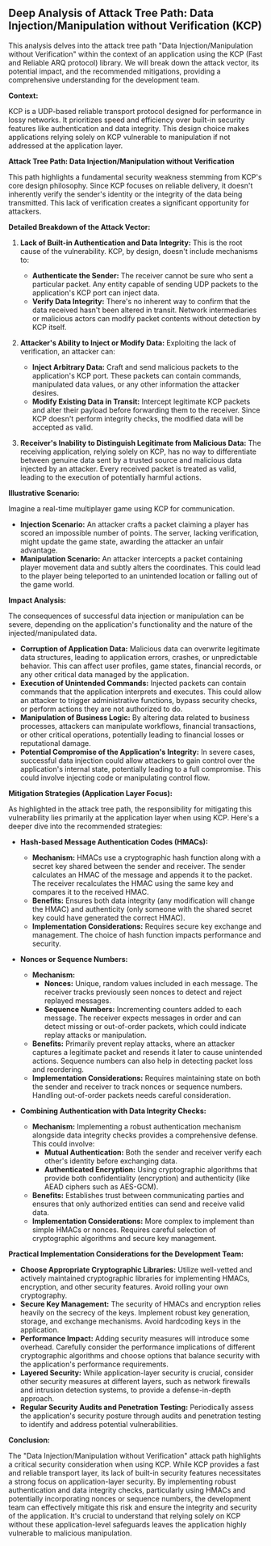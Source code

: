## Deep Analysis of Attack Tree Path: Data Injection/Manipulation without Verification (KCP)

This analysis delves into the attack tree path "Data Injection/Manipulation without Verification" within the context of an application using the KCP (Fast and Reliable ARQ protocol) library. We will break down the attack vector, its potential impact, and the recommended mitigations, providing a comprehensive understanding for the development team.

**Context:**

KCP is a UDP-based reliable transport protocol designed for performance in lossy networks. It prioritizes speed and efficiency over built-in security features like authentication and data integrity. This design choice makes applications relying solely on KCP vulnerable to manipulation if not addressed at the application layer.

**Attack Tree Path: Data Injection/Manipulation without Verification**

This path highlights a fundamental security weakness stemming from KCP's core design philosophy. Since KCP focuses on reliable delivery, it doesn't inherently verify the sender's identity or the integrity of the data being transmitted. This lack of verification creates a significant opportunity for attackers.

**Detailed Breakdown of the Attack Vector:**

1. **Lack of Built-in Authentication and Data Integrity:** This is the root cause of the vulnerability. KCP, by design, doesn't include mechanisms to:
    * **Authenticate the Sender:**  The receiver cannot be sure who sent a particular packet. Any entity capable of sending UDP packets to the application's KCP port can inject data.
    * **Verify Data Integrity:** There's no inherent way to confirm that the data received hasn't been altered in transit. Network intermediaries or malicious actors can modify packet contents without detection by KCP itself.

2. **Attacker's Ability to Inject or Modify Data:** Exploiting the lack of verification, an attacker can:
    * **Inject Arbitrary Data:** Craft and send malicious packets to the application's KCP port. These packets can contain commands, manipulated data values, or any other information the attacker desires.
    * **Modify Existing Data in Transit:** Intercept legitimate KCP packets and alter their payload before forwarding them to the receiver. Since KCP doesn't perform integrity checks, the modified data will be accepted as valid.

3. **Receiver's Inability to Distinguish Legitimate from Malicious Data:** The receiving application, relying solely on KCP, has no way to differentiate between genuine data sent by a trusted source and malicious data injected by an attacker. Every received packet is treated as valid, leading to the execution of potentially harmful actions.

**Illustrative Scenario:**

Imagine a real-time multiplayer game using KCP for communication.

* **Injection Scenario:** An attacker crafts a packet claiming a player has scored an impossible number of points. The server, lacking verification, might update the game state, awarding the attacker an unfair advantage.
* **Manipulation Scenario:** An attacker intercepts a packet containing player movement data and subtly alters the coordinates. This could lead to the player being teleported to an unintended location or falling out of the game world.

**Impact Analysis:**

The consequences of successful data injection or manipulation can be severe, depending on the application's functionality and the nature of the injected/manipulated data.

* **Corruption of Application Data:**  Malicious data can overwrite legitimate data structures, leading to application errors, crashes, or unpredictable behavior. This can affect user profiles, game states, financial records, or any other critical data managed by the application.
* **Execution of Unintended Commands:** Injected packets can contain commands that the application interprets and executes. This could allow an attacker to trigger administrative functions, bypass security checks, or perform actions they are not authorized to do.
* **Manipulation of Business Logic:** By altering data related to business processes, attackers can manipulate workflows, financial transactions, or other critical operations, potentially leading to financial losses or reputational damage.
* **Potential Compromise of the Application's Integrity:**  In severe cases, successful data injection could allow attackers to gain control over the application's internal state, potentially leading to a full compromise. This could involve injecting code or manipulating control flow.

**Mitigation Strategies (Application Layer Focus):**

As highlighted in the attack tree path, the responsibility for mitigating this vulnerability lies primarily at the application layer when using KCP. Here's a deeper dive into the recommended strategies:

* **Hash-based Message Authentication Codes (HMACs):**
    * **Mechanism:**  HMACs use a cryptographic hash function along with a secret key shared between the sender and receiver. The sender calculates an HMAC of the message and appends it to the packet. The receiver recalculates the HMAC using the same key and compares it to the received HMAC.
    * **Benefits:** Ensures both data integrity (any modification will change the HMAC) and authenticity (only someone with the shared secret key could have generated the correct HMAC).
    * **Implementation Considerations:** Requires secure key exchange and management. The choice of hash function impacts performance and security.

* **Nonces or Sequence Numbers:**
    * **Mechanism:**
        * **Nonces:**  Unique, random values included in each message. The receiver tracks previously seen nonces to detect and reject replayed messages.
        * **Sequence Numbers:**  Incrementing counters added to each message. The receiver expects messages in order and can detect missing or out-of-order packets, which could indicate replay attacks or manipulation.
    * **Benefits:** Primarily prevent replay attacks, where an attacker captures a legitimate packet and resends it later to cause unintended actions. Sequence numbers can also help in detecting packet loss and reordering.
    * **Implementation Considerations:** Requires maintaining state on both the sender and receiver to track nonces or sequence numbers. Handling out-of-order packets needs careful consideration.

* **Combining Authentication with Data Integrity Checks:**
    * **Mechanism:** Implementing a robust authentication mechanism alongside data integrity checks provides a comprehensive defense. This could involve:
        * **Mutual Authentication:** Both the sender and receiver verify each other's identity before exchanging data.
        * **Authenticated Encryption:** Using cryptographic algorithms that provide both confidentiality (encryption) and authenticity (like AEAD ciphers such as AES-GCM).
    * **Benefits:**  Establishes trust between communicating parties and ensures that only authorized entities can send and receive valid data.
    * **Implementation Considerations:**  More complex to implement than simple HMACs or nonces. Requires careful selection of cryptographic algorithms and secure key management.

**Practical Implementation Considerations for the Development Team:**

* **Choose Appropriate Cryptographic Libraries:** Utilize well-vetted and actively maintained cryptographic libraries for implementing HMACs, encryption, and other security features. Avoid rolling your own cryptography.
* **Secure Key Management:**  The security of HMACs and encryption relies heavily on the secrecy of the keys. Implement robust key generation, storage, and exchange mechanisms. Avoid hardcoding keys in the application.
* **Performance Impact:**  Adding security measures will introduce some overhead. Carefully consider the performance implications of different cryptographic algorithms and choose options that balance security with the application's performance requirements.
* **Layered Security:**  While application-layer security is crucial, consider other security measures at different layers, such as network firewalls and intrusion detection systems, to provide a defense-in-depth approach.
* **Regular Security Audits and Penetration Testing:**  Periodically assess the application's security posture through audits and penetration testing to identify and address potential vulnerabilities.

**Conclusion:**

The "Data Injection/Manipulation without Verification" attack path highlights a critical security consideration when using KCP. While KCP provides a fast and reliable transport layer, its lack of built-in security features necessitates a strong focus on application-layer security. By implementing robust authentication and data integrity checks, particularly using HMACs and potentially incorporating nonces or sequence numbers, the development team can effectively mitigate this risk and ensure the integrity and security of the application. It's crucial to understand that relying solely on KCP without these application-level safeguards leaves the application highly vulnerable to malicious manipulation.
